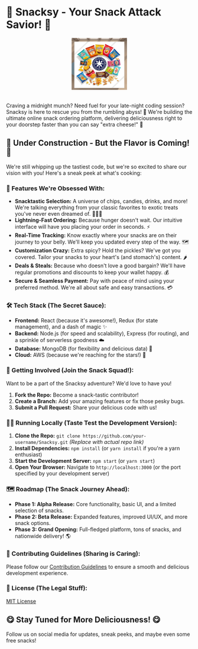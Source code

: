 # 🍿 Snacksy - Your Snack Attack Savior! 🍟

<div align="center">
  <img src="assets/Snacksy.jpg" alt="Snacksy Logo" width="150" height="140">
</div> 
<br>

Craving a midnight munch?  Need fuel for your late-night coding session?  Snacksy is here to rescue you from the rumbling abyss! 🚀  We're building the ultimate online snack ordering platform, delivering deliciousness right to your doorstep faster than you can say "extra cheese!" 🧀

## 🚧 Under Construction - But the Flavor is Coming! 🚧

We're still whipping up the tastiest code, but we're so excited to share our vision with you!  Here's a sneak peek at what's cooking:

### 🤤 Features We're Obsessed With:

* **Snacktastic Selection:**  A universe of chips, candies, drinks, and more!  We're talking everything from your classic favorites to exotic treats you've never even dreamed of. 🍫🍬🥤
* **Lightning-Fast Ordering:**  Because hunger doesn't wait.  Our intuitive interface will have you placing your order in seconds. ⚡️
* **Real-Time Tracking:**  Know exactly where your snacks are on their journey to your belly.  We'll keep you updated every step of the way. 🗺️
* **Customization Crazy:**  Extra spicy?  Hold the pickles?  We've got you covered.  Tailor your snacks to your heart's (and stomach's) content. 🌶️
* **Deals & Steals:**  Because who doesn't love a good bargain?  We'll have regular promotions and discounts to keep your wallet happy. 💰
* **Secure & Seamless Payment:**  Pay with peace of mind using your preferred method.  We're all about safe and easy transactions. 💳

### 🛠️ Tech Stack (The Secret Sauce):

* **Frontend:**  React (because it's awesome!), Redux (for state management), and a dash of magic ✨
* **Backend:**  Node.js (for speed and scalability), Express (for routing), and a sprinkle of serverless goodness ☁️
* **Database:**  MongoDB (for flexibility and delicious data) 💾
* **Cloud:**  AWS (because we're reaching for the stars!) 🚀

### 🚀 Getting Involved (Join the Snack Squad!):

Want to be a part of the Snacksy adventure?  We'd love to have you!

1. **Fork the Repo:**  Become a snack-tastic contributor!
2. **Create a Branch:**  Add your amazing features or fix those pesky bugs.
3. **Submit a Pull Request:**  Share your delicious code with us!

### 🏃‍♂️ Running Locally (Taste Test the Development Version):

1. **Clone the Repo:**  `git clone https://github.com/your-username/Snacksy.git` *(Replace with actual repo link)*
2. **Install Dependencies:**  `npm install` (or `yarn install` if you're a yarn enthusiast)
3. **Start the Development Server:**  `npm start` (or `yarn start`)
4. **Open Your Browser:**  Navigate to `http://localhost:3000` (or the port specified by your development server)

### 🗺️ Roadmap (The Snack Journey Ahead):

* **Phase 1: Alpha Release:**  Core functionality, basic UI, and a limited selection of snacks.
* **Phase 2: Beta Release:**  Expanded features, improved UI/UX, and more snack options.
* **Phase 3: Grand Opening:**  Full-fledged platform, tons of snacks, and nationwide delivery! 🌎

### 🤝 Contributing Guidelines (Sharing is Caring):

Please follow our [Contribution Guidelines](CONTRIBUTING.md) to ensure a smooth and delicious development experience.

### 📝 License (The Legal Stuff):

[MIT License](LICENSE) 

## 😋 Stay Tuned for More Deliciousness! 😋

Follow us on social media for updates, sneak peeks, and maybe even some free snacks! 

